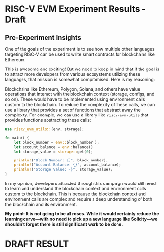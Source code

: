 # RISC-V EVM Experiment Results - Draft

## Pre-Experiment Insights

One of the goals of the experiment is to see how multiple other languages targeting RISC-V can be used to write smart contracts for blockchains like Ethereum.

This is awesome and exciting! But we need to keep in mind that if the goal is to attract more developers from various ecosystems utilizing these languages, that mission is somewhat compromised. Here is my reasoning:

Blockchains like Ethereum, Polygon, Solana, and others have value operations that interact with the blockchain context (storage, configs, and so on). These would have to be implemented using environment calls custom to the blockchain. To reduce the complexity of these calls, we can use a library that provides a set of functions that abstract away the complexity. For example, we can use a library like `riscv-evm-utils` that provides functions abstracting these calls:

```rust 
use riscv_evm_utils::{env, storage};

fn main() {
    let block_number = env::block_number();
    let account_balance = env::balance();
    let storage_value = storage::get(0);

    println!("Block Number: {}", block_number);
    println!("Account Balance: {}", account_balance);
    println!("Storage Value: {}", storage_value);
}
```

In my opinion, developers attracted through this campaign would still need to learn and understand the blockchain context and environment calls custom to the blockchain. This is because the blockchain context and environment calls are complex and require a deep understanding of both the blockchain and its environment.

**My point: It is not going to be all roses. While it would certainly reduce the learning curve—with no need to pick up a new language like Solidity—we shouldn't forget there is still significant work to be done.**

# DRAFT RESULT